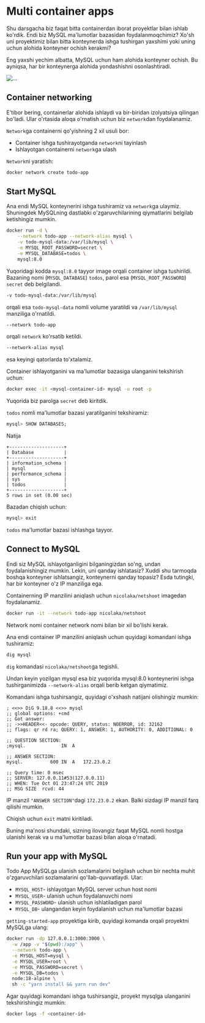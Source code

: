 # Multi container apps

Shu darsgacha biz faqat bitta containerdan iborat proyektlar bilan ishlab ko'rdik. Endi biz MySQL ma'lumotlar bazasidan
foydalanmoqchimiz? Xo'sh uni proyektimiz bilan bitta konteynerda ishga tushirgan yaxshimi yoki uning uchun alohida
konteyner ochish kerakmi?

Eng yaxshi yechim albatta, MySQL uchun ham alohida konteyner ochish. Bu ayniqsa, har bir konteynerga alohida
yondashishni osonlashtiradi.

![...](https://docs.docker.com/get-started/images/multi-app-architecture.png)

## Container networking

E'tibor bering, containerlar alohida ishlaydi va bir-biridan izolyatsiya qilingan bo'ladi. Ular o'rtasida aloqa
o'rnatish uchun biz `network`dan foydalanamiz.

`Network`ga containerni qo'yishning 2 xil usuli bor:

* Container ishga tushirayotganda `network`ni tayinlash
* Ishlayotgan containerni `network`ga ulash

`Network`ni yaratish:

```bash
docker network create todo-app
```

## Start MySQL

Ana endi MySQL konteynerini ishga tushiramiz va `network`ga ulaymiz. Shuningdek MySQLning dastlabki o'zgaruvchilarining
qiymatlarini belgilab ketishingiz mumkin.

```bash
docker run -d \
    --network todo-app --network-alias mysql \
    -v todo-mysql-data:/var/lib/mysql \
    -e MYSQL_ROOT_PASSWORD=secret \
    -e MYSQL_DATABASE=todos \
    mysql:8.0
```

Yuqoridagi kodda `mysql:8.0` tayyor image orqali container ishga tushirildi. Bazaning nomi (`MYSQL_DATABASE`) `todos`,
parol esa (`MYSQL_ROOT_PASSWORD`) `secret` deb belgilandi.

```bash
-v todo-mysql-data:/var/lib/mysql
```

orqali esa `todo-mysql-data` nomli volume yaratildi va `/var/lib/mysql` manziliga o'rnatildi.

```bash
--network todo-app
```

orqali `network` ko'rsatib ketildi.

```bash
--network-alias mysql
```

esa keyingi qatorlarda to'xtalamiz.

Container ishlayotganini va ma'lumotlar bazasiga ulanganini tekshirish uchun:

```bash
docker exec -it <mysql-container-id> mysql -u root -p
```

Yuqorida biz parolga `secret` deb kiritdik.

`todos` nomli ma'lumotlar bazasi yaratilganini tekshiramiz:

```sql
mysql> SHOW DATABASES;
```

Natija

```text
+--------------------+
| Database           |
+--------------------+
| information_schema |
| mysql              |
| performance_schema |
| sys                |
| todos              |
+--------------------+
5 rows in set (0.00 sec)
```

Bazadan chiqish uchun:

```sql
mysql> exit
```

`todos` ma'lumotlar bazasi ishlashga tayyor.

## Connect to MySQL

Endi siz MySQL ishlayotganligini bilganingizdan so'ng, undan foydalanishingiz mumkin. Lekin, uni qanday ishlatasiz?
Xuddi shu tarmoqda boshqa konteyner ishlatsangiz, konteynerni qanday topasiz? Esda tutingki, har bir konteyner o'z IP
manziliga ega.

Containerning IP manzilini aniqlash uchun `nicolaka/netshoot` imagedan foydalanamiz.

```bash
docker run -it --network todo-app nicolaka/netshoot
```

Network nomi container network nomi bilan bir xil bo'lishi kerak.

Ana endi container IP manzilini aniqlash uchun quyidagi komandani ishga tushiramiz:

```bash
dig mysql
```

`dig` komandasi `nicolaka/netshoot`ga tegishli.

Undan keyin yozilgan mysql esa biz yuqorida mysql:8.0 konteynerini ishga tushirganimizda `--network-alias` orqali berib
ketgan qiymatimiz.

Komandani ishga tushirsangiz, quyidagi o'xshash natijani olishingiz mumkin:

```text
; <<>> DiG 9.18.8 <<>> mysql
;; global options: +cmd
;; Got answer:
;; ->>HEADER<<- opcode: QUERY, status: NOERROR, id: 32162
;; flags: qr rd ra; QUERY: 1, ANSWER: 1, AUTHORITY: 0, ADDITIONAL: 0

;; QUESTION SECTION:
;mysql.				IN	A

;; ANSWER SECTION:
mysql.			600	IN	A	172.23.0.2

;; Query time: 0 msec
;; SERVER: 127.0.0.11#53(127.0.0.11)
;; WHEN: Tue Oct 01 23:47:24 UTC 2019
;; MSG SIZE  rcvd: 44
```

IP manzil `"ANSWER SECTION"`dagi  `172.23.0.2` ekan. Balki sizdagi IP manzil farq qilishi mumkin.

Chiqish uchun `exit` matni kiritiladi.

Buning ma'nosi shundaki, sizning ilovangiz faqat MySQL nomli hostga ulanishi kerak va u ma'lumotlar bazasi bilan
aloqa o'rnatadi.

## Run your app with MySQL

Todo App MySQLga ulanish sozlamalarini belgilash uchun bir nechta muhit o'zgaruvchilari sozlamalarini
qo'llab-quvvatlaydi. Ular:

* `MYSQL_HOST`- ishlayotgan MySQL server uchun host nomi
* `MYSQL_USER`- ulanish uchun foydalanuvchi nomi
* `MYSQL_PASSWORD`- ulanish uchun ishlatiladigan parol
* `MYSQL_DB`- ulangandan keyin foydalanish uchun ma'lumotlar bazasi

`getting-started-app` proyektiga kirib, quyidagi komanda orqali proyektni MySQLga ulang:

```bash
docker run -dp 127.0.0.1:3000:3000 \
  -w /app -v "$(pwd):/app" \
  --network todo-app \
  -e MYSQL_HOST=mysql \
  -e MYSQL_USER=root \
  -e MYSQL_PASSWORD=secret \
  -e MYSQL_DB=todos \
  node:18-alpine \
  sh -c "yarn install && yarn run dev"
```

Agar quyidagi komandani ishga tushirsangiz, proyekt mysqlga ulanganini tekshirishingiz mumkin:

```bash
docker logs -f <container-id>
```
